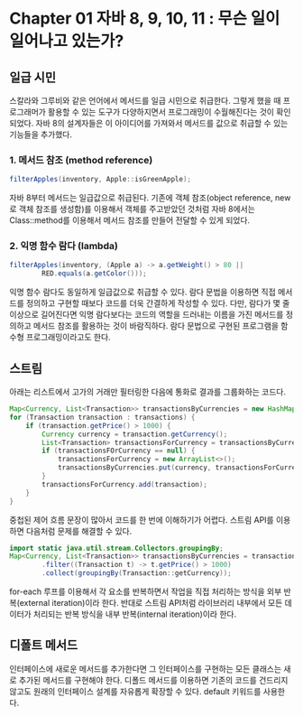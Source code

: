 # Chapter 01 자바 8, 9, 10, 11 : 무슨 일이 일어나고 있는가?

## 일급 시민
스칼라와 그루비와 같은 언어에서 메서드를 일급 시민으로 취급한다. 그렇게 했을 때 프로그래머가 활용할 수 있는 도구가 다양하지면서 프로그래밍이 수월해진다는 것이 확인되었다. 자바 8의 설계자들은 이 아이디어를 가져와서 메서드를 값으로 취급할 수 있는 기능들을 추가했다.

### 1. 메서드 참조 (method reference)
```java
filterApples(inventory, Apple::isGreenApple);
```
자바 8부터 메서드는 일급값으로 취급된다. 기존에 객체 참조(object reference, new로 객체 참조를 생성함)를 이용해서 객체를 주고받았던 것처럼 자바 8에서는 Class::method를 이용해서 메서드 참조를 만들어 전달할 수 있게 되었다.

### 2. 익명 함수 람다 (lambda)
```java
filterApples(inventory, (Apple a) -> a.getWeight() > 80 ||
        RED.equals(a.getColor()));
```
익명 함수 람다도 동일하게 일급값으로 취급할 수 있다. 람다 문법을 이용하면 직접 메서드를 정의하고 구현할 때보다 코드를 더욱 간결하게 작성할 수 있다. 다만, 람다가 몇 줄 이상으로 길어진다면 익명 람다보다는 코드의 역할을 드러내는 이름을 가진 메서드를 정의하고 메서드 참조를 활용하는 것이 바람직하다. 람다 문법으로 구현된 프로그램을 함수형 프로그래밍이라고도 한다.

## 스트림
아래는 리스트에서 고가의 거래만 필터링한 다음에 통화로 결과를 그룹화하는 코드다.
```java
Map<Currency, List<Transaction>> transactionsByCurrencies = new HashMap<>();
for (Transaction transaction : transactions) {
	if (transaction.getPrice() > 1000) {
		Currency currency = transaction.getCurrency();
		List<Transaction> transactionsForCurrency = transactionsByCurrencies.get(currency);
		if (transactionsFOrCurrency == null) {
			transactionsForCurrency = new ArrayList<>();
			transactionsByCurrencies.put(currency, transactionsForCurrency);
        }
		transactionsForCurrency.add(transaction);
	}
}
```

중첩된 제어 흐름 문장이 많아서 코드를 한 번에 이해하기가 어렵다. 스트림 API를 이용하면 다음처럼 문제를 해결할 수 있다.
```java
import static java.util.stream.Collectors.groupingBy;
Map<Currency, List<Transaction>> transactionsByCurrencies = transactions.stream()
        .filter((Transaction t) -> t.getPrice() > 1000)
        .collect(groupingBy(Transaction::getCurrency));
```

for-each 루프를 이용해서 각 요소를 반복하면서 작업을 직접 처리하는 방식을 외부 반복(external iteration)이라 한다. 반대로 스트림 API처럼 라이브러리 내부에서 모든 데이터가 처리되는 반복 방식을 내부 반복(internal iteration)이라 한다. 

## 디폴트 메서드
인터페이스에 새로운 메서드를 추가한다면 그 인터페이스를 구현하는 모든 클래스는 새로 추가된 메서드를 구현해야 한다. 디폴드 메서드를 이용하면 기존의 코드를 건드리지 않고도 원래의 인터페이스 설계를 자유롭게 확장할 수 있다. default 키워드를 사용한다.
